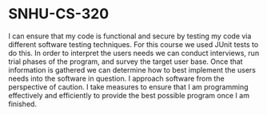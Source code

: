 # SNHU-CS-320

I can ensure that my code is functional and secure by testing my code via different software testing techniques. For this course we used JUnit tests to do this. In order to interpret the users needs we can conduct interviews, run trial phases of the program, and survey the target user base. Once that information is gathered we can determine how to best implement the users needs into the software in question. I approach software from the perspective of caution. I take measures to ensure that I am programming effectively and efficiently to provide the best possible program once I am finished.
